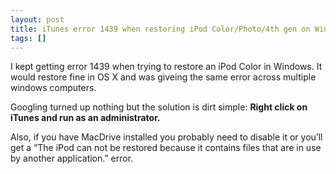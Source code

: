 ```yaml
---
layout: post
title: iTunes error 1439 when restoring iPod Color/Photo/4th gen on Windows 7/Vista
tags: []
---
```


I kept getting error 1439 when trying to restore an iPod Color in
Windows. It would restore fine in OS X and was giveing the same error
across multiple windows computers.

Googling turned up nothing but the solution is dirt simple: **Right
click on iTunes and run as an administrator.**

Also, if you have MacDrive installed you probably need to disable it or
you’ll get a “The iPod can not be restored because it contains files
that are in use by another application.” error.
